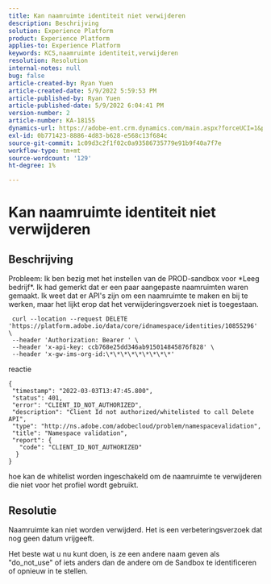 ```yaml
---
title: Kan naamruimte identiteit niet verwijderen
description: Beschrijving
solution: Experience Platform
product: Experience Platform
applies-to: Experience Platform
keywords: KCS,naamruimte identiteit,verwijderen
resolution: Resolution
internal-notes: null
bug: false
article-created-by: Ryan Yuen
article-created-date: 5/9/2022 5:59:53 PM
article-published-by: Ryan Yuen
article-published-date: 5/9/2022 6:04:41 PM
version-number: 2
article-number: KA-18155
dynamics-url: https://adobe-ent.crm.dynamics.com/main.aspx?forceUCI=1&pagetype=entityrecord&etn=knowledgearticle&id=d806b2d2-c1cf-ec11-a7b5-0022480a8753
exl-id: 0b771423-8886-4d83-b628-e568c13f684c
source-git-commit: 1c09d3c2f1f02c0a93586735779e91b9f40a7f7e
workflow-type: tm+mt
source-wordcount: '129'
ht-degree: 1%

---
```


# Kan naamruimte identiteit niet verwijderen

## Beschrijving


Probleem: Ik ben bezig met het instellen van de PROD-sandbox voor \*Leeg bedrijf\*. Ik had gemerkt dat er een paar aangepaste naamruimten waren gemaakt. Ik weet dat er API&#39;s zijn om een naamruimte te maken en bij te werken, maar het lijkt erop dat het verwijderingsverzoek niet is toegestaan.

```
 curl --location --request DELETE 'https://platform.adobe.io/data/core/idnamespace/identities/10855296' \
 --header 'Authorization: Bearer ' \
 --header 'x-api-key: ccb768e25dd346ab915014845876f828' \
 --header 'x-gw-ims-org-id:\*\*\*\*\*\*\*\*\*'
```

reactie

```
{
 "timestamp": "2022-03-03T13:47:45.800",
 "status": 401,
 "error": "CLIENT_ID_NOT_AUTHORIZED",
 "description": "Client Id not authorized/whitelisted to call Delete API",
 "type": "http://ns.adobe.com/adobecloud/problem/namespacevalidation",
 "title": "Namespace validation",
 "report": {
   "code": "CLIENT_ID_NOT_AUTHORIZED"
  }
}
```

hoe kan de whitelist worden ingeschakeld om de naamruimte te verwijderen die niet voor het profiel wordt gebruikt.


## Resolutie


Naamruimte kan niet worden verwijderd. Het is een verbeteringsverzoek dat nog geen datum vrijgeeft.

Het beste wat u nu kunt doen, is ze een andere naam geven als &quot;do_not_use&quot; of iets anders dan de andere om de Sandbox te identificeren of opnieuw in te stellen.
